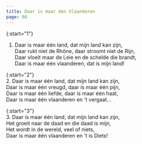 ```yaml
---
title: Daar is maar één Vlaanderen
page: 98
---  
```


{:start="1"}  
1. Daar is maar één land, dat mijn land kan zijn,  
Daar rukt niet de Rhône, daar stroomt niet de Rijn,  
Daar vloeit maar de Leie en de schelde die brandt,  
Daar is maar één vlaanderen, dat is mijn land!  


{:start="2"}  
2. Daar is maar één land, dat mijn land kan zijn,  
Daar is maar één vreugd, daar is maar één pijn,  
Daar is maar één liefde, daar is maar één haat,  
Daar is maar één vlaanderen en 't vergaat...  


{:start="3"}  
3. Daar is maar één land, dat mijn land kan zijn,  
Het groeit naar de daad en die daad is mijn,  
Het wordt in de wereld, veel of niets,  
Daar is maar één vlaanderen en 't is Diets!  